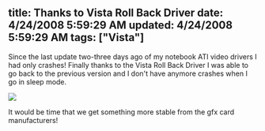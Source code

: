 title: Thanks to Vista Roll Back Driver
date: 4/24/2008 5:59:29 AM
updated: 4/24/2008 5:59:29 AM
tags: ["Vista"]
---
Since the last update two-three days ago of my notebook ATI video drivers I had only crashes! Finally thanks to the Vista Roll Back Driver I was able to go back to the previous version and I don't have anymore crashes when I go in sleep mode.

![](http://farm4.static.flickr.com/3027/2437462724_e2bce0cd3f_o.jpg)

It would be time that we get something more stable from the gfx card manufacturers! 
